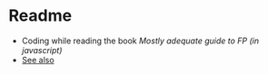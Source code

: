 # Readme

* Coding while reading the book *Mostly adequate guide to FP (in javascript)*
* [See also](https://github.com/MostlyAdequate/mostly-adequate-guide)
